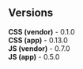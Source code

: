 ## Versions

**CSS (vendor)** - 0.1.0<br>
**CSS (app)** - 0.13.0<br>
**JS (vendor)** - 0.7.0<br>
**JS (app)** - 0.5.0<br>
